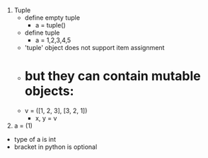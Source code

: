1.  Tuple
    - define empty tuple
        - a = tuple()
    - define tuple
        - a = 1,2,3,4,5
    - 'tuple' object does not support item assignment
    - # but they can contain mutable objects:
    - v = ([1, 2, 3], [3, 2, 1])
      - x, y = v
2. a = (1)
  - type of a is int
  - bracket in python is optional
